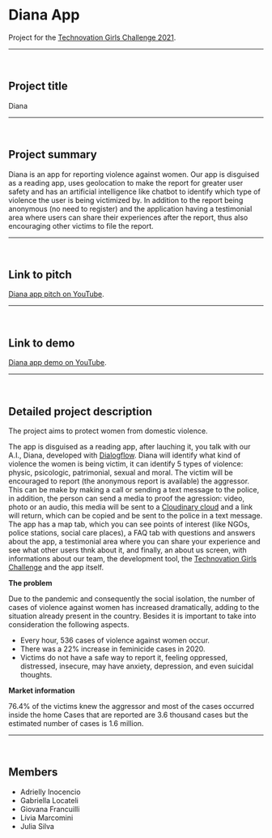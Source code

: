 # Diana App

Project for the [Technovation Girls Challenge 2021](https://technovationchallenge.org/).

***

&nbsp;

## Project title

Diana

***

&nbsp;

## Project summary

Diana is an app for reporting violence against women. Our app is disguised as a reading app, uses geolocation to make the report for greater user safety and has an artificial intelligence like chatbot to identify which type of violence the user is being victimized by. In addition to the report being anonymous (no need to register) and the application having a testimonial area where users can share their experiences after the report, thus also encouraging other victims to file the report.

***

&nbsp;

## Link to pitch

[Diana app pitch on YouTube](www.youtube.com/watch?v=appRtATcnbw).

***

&nbsp;

## Link to demo

[Diana app demo on YouTube](www.youtube.com/watch?v=oEdluPqPHNg).

***

&nbsp;

## Detailed project description

The project aims to protect women from domestic violence.

The app is disguised as a reading app, after lauching it, you talk with our A.I., Diana, developed with [Dialogflow](https://cloud.google.com/dialogflow/docs). Diana will identify what kind of violence the women is being victim, it can identify 5 types of violence: physic, psicologic, patrimonial, sexual and moral. The victim will be encouraged
to report (the anonymous report is available) the aggressor. This can be make by making a call or sending a text message to the police, in addition, the person can send a media to proof the agression: video, photo or an audio, this media will be sent to a [Cloudinary cloud](https://cloudinary.com/) and a link will return, which can be copied and be sent to the police in a text message. 
The app has a map tab, which you can see points of interest (like NGOs, police stations, social care places), a FAQ tab with questions and answers about the app, a testimonial area where you can share your experience and see what other users thnk about it, and finally, an about us screen, with informations about our team, the development tool, the [Technovation Girls Challenge](https://technovationchallenge.org/) and the app itself.

**The problem**

Due to the pandemic and consequently the social isolation, the number of cases of violence against women has increased dramatically, adding to the situation already present in the country. Besides it is important to take into consideration the following aspects.

* Every hour, 536 cases of violence against women occur.
* There was a 22% increase in feminicide cases in 2020.
* Victims do not have a safe way to report it, feeling oppressed, distressed, insecure, may have anxiety, depression, and even suicidal thoughts.

**Market information**

76.4% of the victims knew the aggressor and most of the cases occurred inside the home
Cases that are reported are 3.6 thousand cases but the estimated number of cases is 1.6 million.

***

&nbsp;

## Members
* Adrielly Inocencio
* Gabriella Locateli
* Giovana Francuilli
* Lívia Marcomini
* Julia Silva
